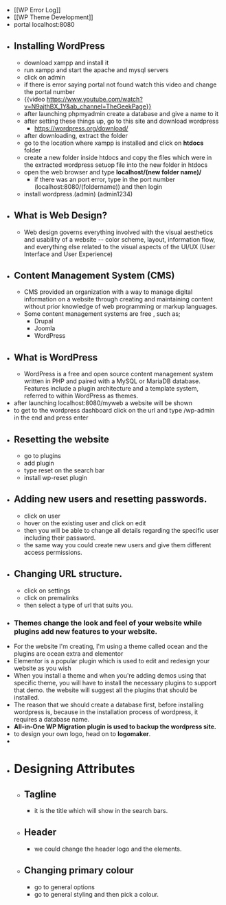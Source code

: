 - [[WP Error Log]]
- [[WP Theme Development]]
- portal localhost:8080
- ## Installing WordPress
	- download xampp and install it
	- run xampp and start the apache and mysql servers
	- click on admin
	- if there is error saying portal not found watch this video and change the portal number
	- {{video https://www.youtube.com/watch?v=N9ajthBX_1Y&ab_channel=TheGeekPage}}
	- after launching phpmyadmin create a database and give a name to it
	- after setting these things up, go to this site and download wordpress
		- https://wordpress.org/download/
	- after downloading, extract the folder
	- go to the location where xampp is installed and click on **htdocs** folder
	- create a new folder inside htdocs and copy the files which were in the extracted wordpress setuop file into the new folder in htdocs
	- open the web browser and type **localhost/(new folder name)/**
		- if there was an port error, type in the port number (localhost:8080/(foldername)) and then login
	- install wordpress.(admin) (admin1234)
- ## What is Web Design?
	- Web design governs everything involved with the visual aesthetics and usability of a website -- color scheme, layout, information flow, and everything else related to the visual aspects of the UI/UX (User Interface and User Experience)
- ## Content Management System (CMS)
	- CMS provided an organization with a way to manage digital information on a website through creating and maintaining content without prior knowledge of web programming or markup languages.
	- Some content management systems are free , such as;
		- Drupal
		- Joomla
		- WordPress
- ## What is WordPress
	- WordPress is a free and open source content management system written in PHP and paired with a MySQL or MariaDB database. Features include a plugin architecture  and a template system, referred to within WordPress as themes.
- after launching localhost:8080/myweb a website will be shown
- to get to the wordpress dashboard click on the url and type /wp-admin in the end and press enter
- ## Resetting the website
	- go to plugins
	- add plugin
	- type reset on the search bar
	- install wp-reset plugin
- ## Adding new users and resetting passwords.
	- click on user
	- hover on the existing user and click on edit
	- then you will be able to change all details regarding the specific user including their password.
	- the same way you could create new users and give them different access permissions.
- ## Changing URL structure.
	- click on settings
	- click on premalinks
	- then select a type of url that suits you.
- ### Themes change the look and feel of your website while plugins add new features to your website.
- For the website I'm creating, I'm using a theme called ocean and the plugins are ocean extra and elementor
- Elementor is a popular plugin which is used to edit and redesign your website as you wish
- When you install a theme and when you're adding demos using that specific theme, you will have to install the necessary plugins to support that demo. the website will suggest all the plugins that should be installed.
- The reason that we should create a database first, before installing wordpress is, because in the installation process of wordpress, it requires a database name.
- **All-in-One WP Migration plugin is used to backup the wordpress site.**
- to design your own logo, head on to **logomaker**.
-
- # Designing Attributes
	- ## Tagline
		- it is the title which will show in the search bars.
	- ## Header
		- we could change the header logo and the elements.
	- ## Changing primary colour
		- go to general options
		- go to general styling and then pick a colour.